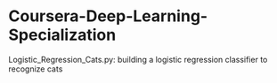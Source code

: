 # Coursera-Deep-Learning-Specialization
Logistic_Regression_Cats.py: building a logistic regression classifier to recognize cats